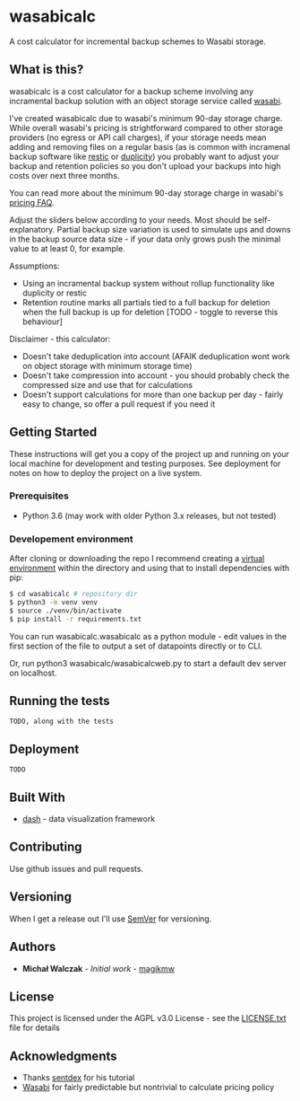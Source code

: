 # wasabicalc

A cost calculator for incremental backup schemes to Wasabi storage.

## What is this?

wasabicalc is a cost calculator for a backup scheme involving any incramental backup solution with an object storage service called [wasabi](https://wasabi.com/).

I've created wasabicalc due to wasabi's minimum 90-day storage charge. While overall wasabi's pricing is strightforward compared to other storage providers (no egress or API call charges), if your storage needs mean adding and removing files on a regular basis (as is common with incramenal backup software like [restic](https://restic.net/) or [duplicity](http://duplicity.nongnu.org/)) you probably want to adjust your backup and retention policies so you don't upload your backups into high costs over next three months.

You can read more about the minimum 90-day storage charge in wasabi's [pricing FAQ](https://wasabi.com/pricing/pricing-faqs/).

Adjust the sliders below according to your needs. Most should be self-explanatory. Partial backup size variation is used to simulate ups and downs in the backup source data size - if your data only grows push the minimal value to at least 0, for example.

Assumptions:
- Using an incramental backup system without rollup functionality like duplicity or restic
- Retention routine marks all partials tied to a full backup for deletion when the full backup is up for deletion [TODO - toggle to reverse this behaviour]

Disclaimer - this calculator:
- Doesn't take deduplication into account (AFAIK deduplication wont work on object storage with minimum storage time)
- Doesn't take compression into account - you should probably check the compressed size and use that for calculations
- Doesn't support calculations for more than one backup per day - fairly easy to change, so offer a pull request if you need it

## Getting Started

These instructions will get you a copy of the project up and running on your local machine for development and testing purposes. See deployment for notes on how to deploy the project on a live system.

### Prerequisites

* Python 3.6 (may work with older Python 3.x releases, but not tested)

### Developement environment

After cloning or downloading the repo I recommend creating a [virtual environment](https://docs.python.org/3.6/tutorial/venv.html) within the directory and using that to install dependencies with pip:

``` bash
$ cd wasabicalc # repository dir
$ python3 -m venv venv
$ source ./venv/bin/activate
$ pip install -r requirements.txt
```

You can run wasabicalc.wasabicalc as a python module - edit values in the first section of the file to output a set of datapoints directly or to CLI.

Or, run python3 wasabicalc/wasabicalcweb.py to start a default dev server on localhost.

## Running the tests

```
TODO, along with the tests
```

## Deployment

```
TODO
```

## Built With

* [dash](https://dash.plot.ly/) - data visualization framework

## Contributing

Use github issues and pull requests.

## Versioning

When I get a release out I'll use [SemVer](http://semver.org/) for versioning.

## Authors

* **Michał Walczak** - *Initial work* - [magikmw](https://github.com/magikmw)

## License

This project is licensed under the AGPL v3.0 License - see the [LICENSE.txt](LICENSE.txt) file for details

## Acknowledgments

* Thanks [sentdex](https://www.youtube.com/watch?v=wv2MXJIdKRY) for his tutorial
* [Wasabi](https://wasabi.com/) for fairly predictable but nontrivial to calculate pricing policy
